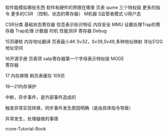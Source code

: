 软件能模拟哪些东西
软件和硬件的界限在哪里
页表
qume 三个特权级 更多的指令 更多的CSR （控制、状态的寄存器）
M机器 S监管者模式 U用户态


CSR分类
基础状态寄存器
信息表示标识特征
内存安全 MMU
设置处理Trap的寄存器
Trap处理
计数器 时机
性能测评 寄存器
Debug


15页硬核 内存地址翻译
页表最小4K Sv32，Sv39,Sv48,多种地址映射
寻址512G地址空间

16开源手册
页表项 
satp寄存器第一个字母表示特权级
MODE  
寄存器

17 内存屏障 刷页表缓存 109页

19—21内存保护

中断，异步事件，是外部事件造成的

触发异常实现转换，同步事件发生原因明确（是由具体指令导致）

异常发生，处理器做的事情

rcore-Tutorial-Book
